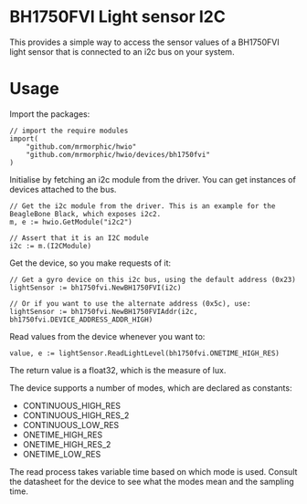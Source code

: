 # BH1750FVI Light sensor I2C

This provides a simple way to access the sensor values of a BH1750FVI light sensor that is connected to an i2c bus on your system.

# Usage

Import the packages:

	// import the require modules
	import(
		"github.com/mrmorphic/hwio"
		"github.com/mrmorphic/hwio/devices/bh1750fvi"
	)

Initialise by fetching an i2c module from the driver. You can get instances of devices attached to
the bus.

	// Get the i2c module from the driver. This is an example for the BeagleBone Black, which exposes i2c2.
	m, e := hwio.GetModule("i2c2")

	// Assert that it is an I2C module
	i2c := m.(I2CModule)

Get the device, so you make requests of it:

	// Get a gyro device on this i2c bus, using the default address (0x23)
	lightSensor := bh1750fvi.NewBH1750FVI(i2c)

	// Or if you want to use the alternate address (0x5c), use:
	lightSensor := bh1750fvi.NewBH1750FVIAddr(i2c, bh1750fvi.DEVICE_ADDRESS_ADDR_HIGH)


Read values from the device whenever you want to:

	value, e := lightSensor.ReadLightLevel(bh1750fvi.ONETIME_HIGH_RES)

The return value is a float32, which is the measure of lux.

The device supports a number of modes, which are declared as constants:

 *	CONTINUOUS_HIGH_RES
 *	CONTINUOUS_HIGH_RES_2
 *	CONTINUOUS_LOW_RES
 *	ONETIME_HIGH_RES
 *	ONETIME_HIGH_RES_2
 *	ONETIME_LOW_RES

The read process takes variable time based on which mode is used. Consult the datasheet for the device
to see what the modes mean and the sampling time.
